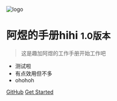 <!-- _coverpage.md -->

![logo](logo.jpeg)

# 阿煜的手册hihi <small>1.0版本</small>

> 这是趣加阿煜的工作手册开始工作吧

- 测试啦
- 有点效用但不多
- ohohoh

[GitHub](https://github.com/XXuyucheng)
[Get Started](#趣加策划部工作手册)